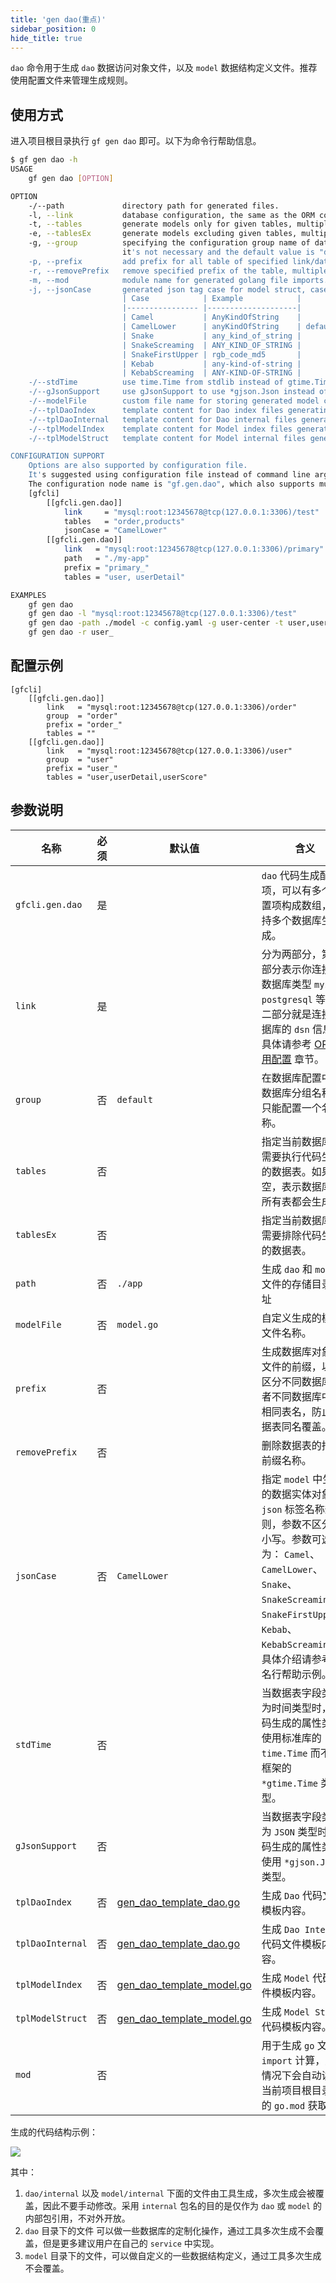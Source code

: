 ```yaml
---
title: 'gen dao(重点)'
sidebar_position: 0
hide_title: true
---
```


`dao` 命令用于生成 `dao` 数据访问对象文件，以及 `model` 数据结构定义文件。推荐使用配置文件来管理生成规则。

## 使用方式

进入项目根目录执行 `gf gen dao` 即可。以下为命令行帮助信息。

```bash
$ gf gen dao -h
USAGE
    gf gen dao [OPTION]

OPTION
    -/--path             directory path for generated files.
    -l, --link           database configuration, the same as the ORM configuration of GoFrame.
    -t, --tables         generate models only for given tables, multiple table names separated with ','
    -e, --tablesEx       generate models excluding given tables, multiple table names separated with ','
    -g, --group          specifying the configuration group name of database for generated ORM instance,
                         it's not necessary and the default value is "default"
    -p, --prefix         add prefix for all table of specified link/database tables.
    -r, --removePrefix   remove specified prefix of the table, multiple prefix separated with ','
    -m, --mod            module name for generated golang file imports.
    -j, --jsonCase       generated json tag case for model struct, cases are as follows:
                         | Case            | Example            |
                         |---------------- |--------------------|
                         | Camel           | AnyKindOfString    |
                         | CamelLower      | anyKindOfString    | default
                         | Snake           | any_kind_of_string |
                         | SnakeScreaming  | ANY_KIND_OF_STRING |
                         | SnakeFirstUpper | rgb_code_md5       |
                         | Kebab           | any-kind-of-string |
                         | KebabScreaming  | ANY-KIND-OF-STRING |
    -/--stdTime          use time.Time from stdlib instead of gtime.Time for generated time/date fields of tables.
    -/--gJsonSupport     use gJsonSupport to use *gjson.Json instead of string for generated json fields of tables.
    -/--modelFile        custom file name for storing generated model content.
    -/--tplDaoIndex      template content for Dao index files generating.
    -/--tplDaoInternal   template content for Dao internal files generating.
    -/--tplModelIndex    template content for Model index files generating.
    -/--tplModelStruct   template content for Model internal files generating.

CONFIGURATION SUPPORT
    Options are also supported by configuration file.
    It's suggested using configuration file instead of command line arguments making producing.
    The configuration node name is "gf.gen.dao", which also supports multiple databases, for example:
    [gfcli]
        [[gfcli.gen.dao]]
            link     = "mysql:root:12345678@tcp(127.0.0.1:3306)/test"
            tables   = "order,products"
            jsonCase = "CamelLower"
        [[gfcli.gen.dao]]
            link   = "mysql:root:12345678@tcp(127.0.0.1:3306)/primary"
            path   = "./my-app"
            prefix = "primary_"
            tables = "user, userDetail"

EXAMPLES
    gf gen dao
    gf gen dao -l "mysql:root:12345678@tcp(127.0.0.1:3306)/test"
    gf gen dao -path ./model -c config.yaml -g user-center -t user,user_detail,user_login
    gf gen dao -r user_
```

## 配置示例

```
[gfcli]
    [[gfcli.gen.dao]]
        link   = "mysql:root:12345678@tcp(127.0.0.1:3306)/order"
        group  = "order"
        prefix = "order_"
        tables = ""
    [[gfcli.gen.dao]]
        link   = "mysql:root:12345678@tcp(127.0.0.1:3306)/user"
        group  = "user"
        prefix = "user_"
        tables = "user,userDetail,userScore"
```

## 参数说明

| 名称 | 必须 | 默认值 | 含义 | 示例 |
| --- | --- | --- | --- | --- |
| `gfcli.gen.dao` | 是 |  | `dao` 代码生成配置项，可以有多个配置项构成数组，支持多个数据库生成。 | - |
| `link` | 是 |  | 分为两部分，第一部分表示你连接的数据库类型 `mysql`, `postgresql` 等, 第二部分就是连接数据库的 `dsn` 信息。具体请参考 [ORM使用配置](../../1-核心组件-重点/11-数据库ORM/0-ORM使用配置.md) 章节。 | ```<br />mysql:root:12345678@tcp(127.0.0.1:3306)/user<br />``` |
| `group` | 否 | `default` | 在数据库配置中的数据库分组名称。只能配置一个名称。 | `default`<br />`order`<br />`user` |
| `tables` | 否 |  | 指定当前数据库中需要执行代码生成的数据表。如果为空，表示数据库的所有表都会生成。 | `user, userDetail` |
| `tablesEx` | 否 |  | 指定当前数据库中需要排除代码生成的数据表。 | `product, order` |
| `path` | 否 | `./app` | 生成 `dao` 和 `model` 文件的存储目录地址 | `./app` |
| `modelFile` | 否 | `model.go` | 自定义生成的模型文件名称。 | `entity.go` |
| `prefix` | 否 |  | 生成数据库对象及文件的前缀，以便区分不同数据库或者不同数据库中的相同表名，防止数据表同名覆盖。 | `order_`<br />`user_` |
| `removePrefix` | 否 |  | 删除数据表的指定前缀名称。 | `gf_` |
| `jsonCase` | 否 | `CamelLower` | 指定 `model` 中生成的数据实体对象中 `json` 标签名称规则，参数不区分大小写。参数可选为： `Camel`、 `CamelLower`、 `Snake`、 `SnakeScreaming`、 `SnakeFirstUpper`、 `Kebab`、 `KebabScreaming`。具体介绍请参考命名行帮助示例。 | `CamelLower` |
| `stdTime` | 否 |  | 当数据表字段类型为时间类型时，代码生成的属性类型使用标准库的 `time.Time` 而不是框架的 `*gtime.Time` 类型。 | `1` |
| `gJsonSupport` | 否 |  | 当数据表字段类型为 `JSON` 类型时，代码生成的属性类型使用 `*gjson.Json` 类型。 | `1` |
| `tplDaoIndex` | 否 | [gen\_dao\_template\_dao.go](https://github.com/gogf/gf-cli/blob/master/command/gen/gen_dao_template_dao.go) | 生成 `Dao` 代码文件模板内容。 | 请查看代码源文件 |
| `tplDaoInternal` | 否 | [gen\_dao\_template\_dao.go](https://github.com/gogf/gf-cli/blob/master/command/gen/gen_dao_template_dao.go) | 生成 `Dao Internal` 代码文件模板内容。 | 请查看代码源文件 |
| `tplModelIndex` | 否 | [gen\_dao\_template\_model.go](https://github.com/gogf/gf-cli/blob/master/command/gen/gen_dao_template_model.go) | 生成 `Model` 代码文件模板内容。 | 请查看代码源文件 |
| `tplModelStruct` | 否 | [gen\_dao\_template\_model.go](https://github.com/gogf/gf-cli/blob/master/command/gen/gen_dao_template_model.go) | 生成 `Model Struct` 代码模板内容。 | 请查看代码源文件 |
| `mod` | 否 |  | 用于生成 `go` 文件的 `import` 计算，默认情况下会自动读取当前项目根目录下的 `go.mod` 获取。 | `github.com/gogf/gf-demos` |

生成的代码结构示例：

![](https://goframe.org/download/attachments/1114168/image2020-12-24_17-39-44.png?version=1&modificationDate=1608802784148&api=v2)

其中：

1. `dao/internal` 以及 `model/internal` 下面的文件由工具生成，多次生成会被覆盖，因此不要手动修改。采用 `internal` 包名的目的是仅作为 `dao` 或 `model` 的内部包引用，不对外开放。
2. `dao` 目录下的文件 可以做一些数据库的定制化操作，通过工具多次生成不会覆盖，但是更多建议用户在自己的 `service` 中实现。
3. `model` 目录下的文件，可以做自定义的一些数据结构定义，通过工具多次生成不会覆盖。